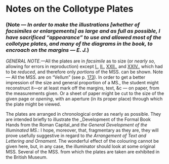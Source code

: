 # Notes on the Collotype Plates

### \(Note — _In order to make the illustrations \[whether of facsimiles or enlargements\] as large and as full as possible, I have sacrificed “appearance” to use and allowed most of the collotype plates, and many of the diagrams in the book, to encroach on the margins — E. J._\) <a id="notes-plates"></a>

_GENERAL NOTE._—All the plates are in _facsimile_ as to size \(or _nearly so_, allowing for errors in reproduction\) except [I.](http://www.gutenberg.org/files/47089/47089-h/47089-h.htm#plate01), [II.](http://www.gutenberg.org/files/47089/47089-h/47089-h.htm#plate02), [XXII.](http://www.gutenberg.org/files/47089/47089-h/47089-h.htm#plate22), and [XXIV.](http://www.gutenberg.org/files/47089/47089-h/47089-h.htm#plate24), which had to be _reduced_, and therefore only _portions_ of the MSS. can be shown. Note — All the MSS. are on “Vellum” \(see p. [173](http://www.gutenberg.org/files/47089/47089-h/47089-h.htm#p173)\). In order to get a better impression of the size and general proportion of a MS., the student might reconstruct it—or at least mark off the margins, text, &c — on paper, from the measurements given. Or a sheet of paper might be cut to the size of the given page or _opening_, with an aperture \(in its proper place\) through which the plate might be viewed.

The plates are arranged in chronological order as nearly as possible. They are intended briefly to illustrate the _Development of the Formal Book Hands from the Roman Capital_and _the General Development of the Illuminated MS._: I hope, moreover, that, fragmentary as they are, they will prove usefully suggestive in regard to _the Arrangement of Text and Lettering and Ornament_. The wonderful effect of the colouring cannot be given here, but, in any case, the illuminator should look at some original MSS. Several of the MSS. from which the plates are taken are exhibited in the British Museum.  


